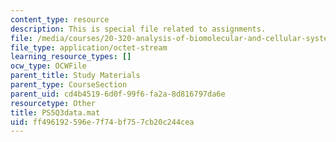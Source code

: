```yaml
---
content_type: resource
description: This is special file related to assignments.
file: /media/courses/20-320-analysis-of-biomolecular-and-cellular-systems-fall-2012/ff496192596e7f74bf757cb20c244cea_PS5Q3data.mat
file_type: application/octet-stream
learning_resource_types: []
ocw_type: OCWFile
parent_title: Study Materials
parent_type: CourseSection
parent_uid: cd4b4519-6d0f-99f6-fa2a-8d816797da6e
resourcetype: Other
title: PS5Q3data.mat
uid: ff496192-596e-7f74-bf75-7cb20c244cea
---
```

